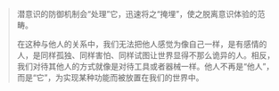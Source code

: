 > 潜意识的防御机制会“处理”它，迅速将之“掩埋”，使之脱离意识体验的范畴。
>
> 在这种与他人的关系中，我们无法把他人感觉为像自己一样，是有感情的人，是同样孤独、同样害怕、同样试图让世界显得不那么诡异的人。相反，我们对待其他人的方式就像是对待工具或者器械一样。他人不再是“他人”，而是“它”，为实现某种功能而被放置在我们的世界中。